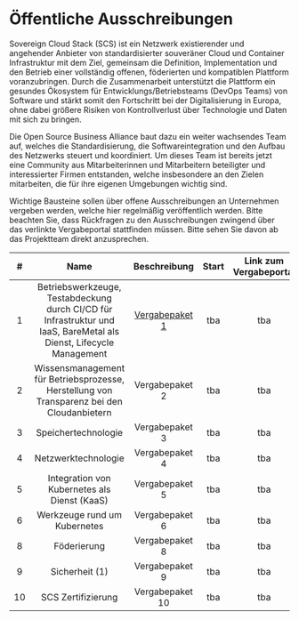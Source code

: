 # Öffentliche Ausschreibungen

Sovereign Cloud Stack (SCS) ist ein Netzwerk existierender und angehender Anbieter von standardisierter souveräner Cloud und Container Infrastruktur 
mit dem Ziel, gemeinsam die Definition, Implementation und den Betrieb einer vollständig offenen, föderierten und kompatiblen Plattform voranzubringen. 
Durch die Zusammenarbeit unterstützt die Plattform ein gesundes Ökosystem für Entwicklungs/Betriebsteams (DevOps Teams) von Software und stärkt somit den 
Fortschritt bei der Digitalisierung in Europa, ohne dabei größere Risiken von Kontrollverlust über Technologie und Daten mit sich zu bringen.

Die Open Source Business Alliance baut dazu ein weiter wachsendes Team auf, welches die Standardisierung, die Softwareintegration und den Aufbau des Netzwerks 
steuert und koordiniert. Um dieses Team ist bereits jetzt eine Community aus Mitarbeiterinnen und Mitarbeitern beteiligter und interessierter Firmen entstanden, 
welche insbesondere an den Zielen mitarbeiten, die für ihre eigenen Umgebungen wichtig sind.

Wichtige Bausteine sollen über offene Ausschreibungen an Unternehmen vergeben werden, welche hier regelmäßig veröffentlich werden. Bitte beachten Sie, dass 
Rückfragen zu den Ausschreibungen zwingend über das verlinkte Vergabeportal stattfinden müssen. Bitte sehen Sie davon ab das Projektteam direkt anzusprechen.

| # | Name | Beschreibung | Start | Link zum Vergabeportal |
|:---:|:---:|:---:|:---:|:---:|
| 1 | Betriebswerkzeuge, Testabdeckung durch CI/CD für Infrastruktur und IaaS, BareMetal als Dienst, Lifecycle Management | [Vergabepaket 1](Lot1.de.html) | tba | tba |
| 2 | Wissensmanagement für Betriebsprozesse, Herstellung von Transparenz bei den Cloudanbietern | Vergabepaket 2 | tba | tba |
| 3 | Speichertechnologie | Vergabepaket 3 | tba | tba |
| 4 | Netzwerktechnologie | Vergabepaket 4 | tba | tba |
| 5 | Integration von Kubernetes als Dienst (KaaS) | Vergabepaket 5 | tba | tba |
| 6 | Werkzeuge rund um Kubernetes | Vergabepaket 6 | tba | tba |
| 8 | Föderierung | Vergabepaket 8 | tba | tba |
| 9 | Sicherheit (1) | Vergabepaket 9 | tba | tba |
| 10 | SCS Zertifizierung | Vergabepaket 10 | tba | tba |

